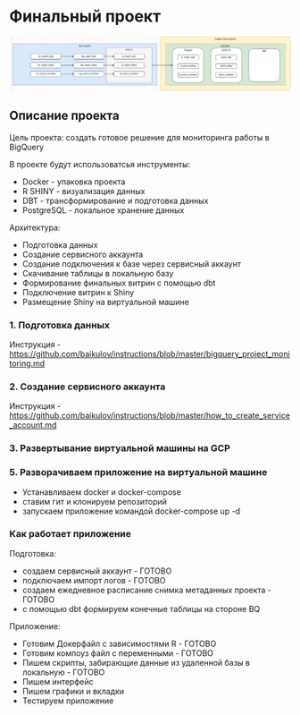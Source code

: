 # Финальный проект

<!-- картинка -->
![alt text](https://github.com/baikulov/otus_final_project/blob/main/images/flowchart.jpg)

## Описание проекта
Цель проекта: создать готовое решение для мониторинга работы в BigQuery

В проекте будут использоватсья инструменты:
- Docker - упаковка проекта
- R SHINY - визуализация данных
- DBT - трансформирование и подготовка данных
- PostgreSQL - локальное хранение данных

Архитектура:
- Подготовка данных
- Создание сервисного аккаунта
- Создание подключения к базе через сервисный аккаунт
- Скачивание таблицы в локальную базу
- Формирование финальных витрин с помощью dbt
- Подключение витрин к Shiny
- Размещение Shiny на виртуальной машине

### 1. Подготовка данных

Инструкция - https://github.com/baikulov/instructions/blob/master/bigquery_project_monitoring.md


### 2. Создание сервисного аккаунта

Инструкция - https://github.com/baikulov/instructions/blob/master/how_to_create_service_account.md


### 3. Развертывание виртуальной машины на GCP



### 5. Разворачиваем приложение на виртуальной машине
- Устанавливаем docker и docker-compose
- ставим гит и клонируем репозиторий
- запускаем приложение командой docker-compose up -d


### Как работает приложение

Подготовка:
- создаем сервисный аккаунт - ГОТОВО
- подключаем импорт логов - ГОТОВО
- создаем ежедневное расписание снимка метаданных проекта - ГОТОВО
- с помощью dbt формируем конечные таблицы на стороне BQ

Приложение:
- Готовим Докерфайл с зависимостями R - ГОТОВО
- Готовим компоуз файл с переменными - ГОТОВО
- Пишем скрипты, забирающие данные из удаленной базы в локальную - ГОТОВО
- Пишем интерфейс
- Пишем графики и вкладки
- Тестируем приложение